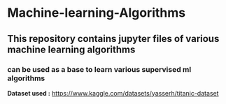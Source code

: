 # Machine-learning-Algorithms
## This repository contains jupyter files of various machine learning algorithms 
### can be used as a base to learn various supervised ml algorithms
**Dataset used :** https://www.kaggle.com/datasets/yasserh/titanic-dataset
